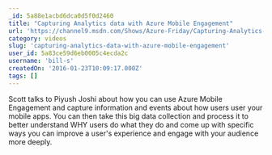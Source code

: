 ```yaml
---
_id: 5a88e1acbd6dca0d5f0d2460
title: "Capturing Analytics data with Azure Mobile Engagement"
url: 'https://channel9.msdn.com/Shows/Azure-Friday/Capturing-Analytics-data-with-Azure-Mobile-Engagement'
category: videos
slug: 'capturing-analytics-data-with-azure-mobile-engagement'
user_id: 5a83ce59d6eb0005c4ecda2c
username: 'bill-s'
createdOn: '2016-01-23T10:09:17.000Z'
tags: []
---
```


Scott talks to Piyush Joshi about how you can use Azure Mobile Engagement and capture information and events about how users user your mobile apps. You can then take this big data collection and process it to better understand WHY users do what they do and come up with specific ways you can improve a user's experience and engage with your audience more deeply.
